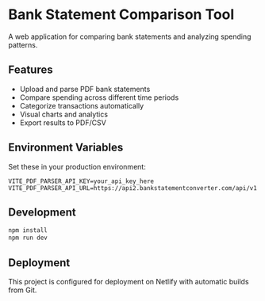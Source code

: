 # Bank Statement Comparison Tool

A web application for comparing bank statements and analyzing spending patterns.

## Features

- Upload and parse PDF bank statements
- Compare spending across different time periods
- Categorize transactions automatically
- Visual charts and analytics
- Export results to PDF/CSV

## Environment Variables

Set these in your production environment:

```
VITE_PDF_PARSER_API_KEY=your_api_key_here
VITE_PDF_PARSER_API_URL=https://api2.bankstatementconverter.com/api/v1
```

## Development

```bash
npm install
npm run dev
```

## Deployment

This project is configured for deployment on Netlify with automatic builds from Git. 